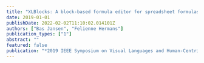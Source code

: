 ```yaml
---
title: "XLBlocks: A block-based formula editor for spreadsheet formulas"
date: 2019-01-01
publishDate: 2022-02-02T11:10:02.014101Z
authors: ["Bas Jansen", "Felienne Hermans"]
publication_types: ["1"]
abstract: ""
featured: false
publication: "*2019 IEEE Symposium on Visual Languages and Human-Centric Computing (VL/HCC)*"
---
```


